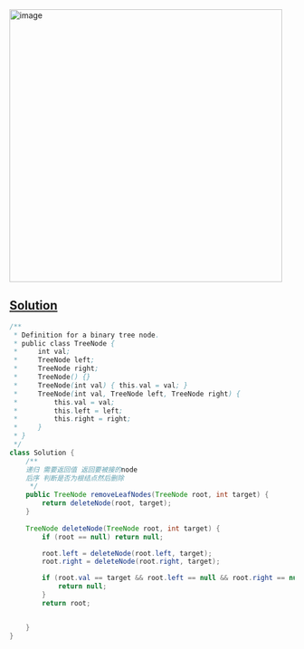 <img width="482" alt="image" src="https://github.com/kkkkevx/DSA2/assets/108632304/eaabff2e-7e14-485e-942b-ca2cbb32edc8">

## [Solution](https://leetcode.cn/problems/delete-leaves-with-a-given-value/description/)

```java
/**
 * Definition for a binary tree node.
 * public class TreeNode {
 *     int val;
 *     TreeNode left;
 *     TreeNode right;
 *     TreeNode() {}
 *     TreeNode(int val) { this.val = val; }
 *     TreeNode(int val, TreeNode left, TreeNode right) {
 *         this.val = val;
 *         this.left = left;
 *         this.right = right;
 *     }
 * }
 */
class Solution {
    /**
    递归 需要返回值 返回要被接的node
    后序 判断是否为根结点然后删除
     */
    public TreeNode removeLeafNodes(TreeNode root, int target) {
        return deleteNode(root, target);
    }
    
    TreeNode deleteNode(TreeNode root, int target) {
        if (root == null) return null;

        root.left = deleteNode(root.left, target);
        root.right = deleteNode(root.right, target);

        if (root.val == target && root.left == null && root.right == null) {
            return null;
        }
        return root;


    }
}
```
